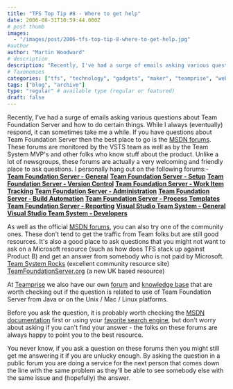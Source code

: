```yaml
---
title: "TFS Top Tip #8 - Where to get help"
date: 2006-08-31T10:59:44.000Z
# post thumb
images:
  - "/images/post/2006-tfs-top-tip-8-where-to-get-help.jpg"
#author
author: "Martin Woodward"
# description
description: "Recently, I've had a surge of emails asking various questions about Team Foundation Server and how to do certain things."
# Taxonomies
categories: ["tfs", "technology", "gadgets", "maker", "teamprise", "web", "programming", "personal"]
tags: ["blog", "archive"]
type: "regular" # available type (regular or featured)
draft: false
---
```

Recently, I've had a surge of emails asking various questions about Team Foundation Server and how to do certain things.  While I always (eventually) respond, it can sometimes take me a while.  If you have questions about Team Foundation Server then the best place to go is the [MSDN forums](http://forums.microsoft.com/MSDN/default.aspx?ForumGroupID=5&SiteID=1).  These forums are monitored by the VSTS team as well as by the Team System MVP's and other folks who know stuff about the product.  Unlike a lot of newsgroups, these forums are actually a very welcoming and friendly place to ask questions.  I personally hang out on the following forums:-  **[Team Foundation Server - General](http://forums.microsoft.com/MSDN/ShowForum.aspx?ForumID=22&SiteID=1)**  **[Team Foundation Server - Setup](http://forums.microsoft.com/MSDN/ShowForum.aspx?ForumID=68&SiteID=1)**  **[Team Foundation Server - Version Control](http://forums.microsoft.com/MSDN/ShowForum.aspx?ForumID=478&SiteID=1)**  **[Team Foundation Server - Work Item Tracking](http://forums.microsoft.com/MSDN/ShowForum.aspx?ForumID=479&SiteID=1)**  **[Team Foundation Server - Administration](http://forums.microsoft.com/MSDN/ShowForum.aspx?ForumID=477&SiteID=1)**  **[Team Foundation Server - Build Automation](http://forums.microsoft.com/MSDN/ShowForum.aspx?ForumID=481&SiteID=1)**  **[Team Foundation Server - Process Templates](http://forums.microsoft.com/MSDN/ShowForum.aspx?ForumID=482&SiteID=1)**  **[Team Foundation Server - Reporting](http://forums.microsoft.com/MSDN/ShowForum.aspx?ForumID=480&SiteID=1)**  **[Visual Studio Team System - General](http://forums.microsoft.com/MSDN/ShowForum.aspx?ForumID=20&SiteID=1)**  **[Visual Studio Team System - Developers](http://forums.microsoft.com/MSDN/ShowForum.aspx?ForumID=18&SiteID=1)** 

As well as the official [MSDN forums](http://forums.microsoft.com/MSDN/default.aspx?ForumGroupID=5&SiteID=1), you can also try one of the community ones.  These don't tend to get the traffic from Team folks but are still good resources.  It's also a good place to ask questions that you might not want to ask on a Microsoft resource (such as how does TFS stack up against Product B) and get an answer from somebody who is not paid by Microsoft.  [Team System Rocks](http://teamsystemrocks.com/forums/default.aspx) (excellent community resource site)  [TeamFoundationServer.org](http://teamfoundationserver.org/Web/forums/default.aspx) (a new UK based resource) 

At [Teamprise](http://www.teamprise.com/) we also have our own [forum](http://support.teamprise.com) and [knowledge base](http://kb.teamprise.com) that are worth checking out if the question is related to use of Team Foundation Server from Java or on the Unix / Mac / Linux platforms. 

Before you ask the question, it is probably worth checking the [MSDN documentation](http://msdn2.microsoft.com/en-us/library/ms181232.aspx) first or using your [favorite search engine](http://www.google.com/), but don't worry about asking if you can't find your answer - the folks on these forums are always happy to point you to the best resource. 

You never know, if you ask a question on these forums then you might still get me answering it if you are unlucky enough.  By asking the question in a public forum you are doing a service for the next person that comes down the line with the same problem as they'll be able to see somebody else with the same issue and (hopefully) the answer.
